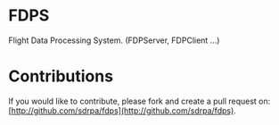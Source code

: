 # FDPS

Flight Data Processing System. (FDPServer, FDPClient ...)

# Contributions

If you would like to contribute, please fork and create a pull request on: [http://github.com/sdrpa/fdps](http://github.com/sdrpa/fdps).
